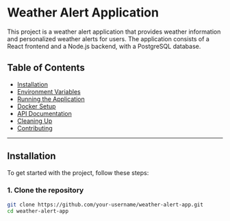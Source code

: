 # Weather Alert Application

This project is a weather alert application that provides weather information and personalized weather alerts for users. The application consists of a React frontend and a Node.js backend, with a PostgreSQL database.

## Table of Contents

- [Installation](#installation)
- [Environment Variables](#environment-variables)
- [Running the Application](#running-the-application)
- [Docker Setup](#docker-setup)
- [API Documentation](#api-documentation)
- [Cleaning Up](#cleaning-up)
- [Contributing](#contributing)

---

## Installation

To get started with the project, follow these steps:

### 1. Clone the repository

```bash
git clone https://github.com/your-username/weather-alert-app.git
cd weather-alert-app
